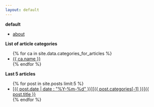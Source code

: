 ```yaml
---
layout: default
---
```


**default**
<ul class="list-style-file">
    <li><a href="/home/about">about</a></li>
</ul>

**List of article categories**
<ul class="list-style-directory">
    {% for ca in site.data.categories_for_articles %}
        <li><a href="{{ ca.link }}">{{ ca.name }}</a></li>
    {% endfor %}
</ul>

**Last 5 articles**
<ul class="list-style-file">
    {% for post in site.posts limit:5 %}
        <li><a href="{{ post.url }}"><span class="date">[{{ post.date | date : "%Y-%m-%d" }}]</span><span>[{{ post.categories[-1] }}]</span>{{ post.title }}</a></li>
    {% endfor %}
</ul>